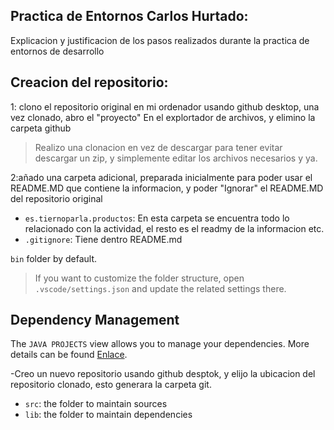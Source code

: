 ## Practica de Entornos Carlos Hurtado:
Explicacion y justificacion de los pasos realizados durante la practica de entornos de desarrollo

## Creacion del repositorio:

1: clono el repositorio original en mi ordenador usando github desktop, 
una vez clonado, abro el "proyecto" En el explortador de archivos, y elimino la carpeta github

>  Realizo una clonacion en vez de descargar para tener evitar descargar un zip, y simplemente editar los archivos necesarios y ya.

2:añado una carpeta adicional, preparada inicialmente para poder usar el README.MD que contiene la informacion, y poder "Ignorar" el README.MD del repositorio original 

- `es.tiernoparla.productos`:  En esta carpeta se encuentra todo lo relacionado con la actividad, el resto es el readmy de la informacion etc.
- `.gitignore`: Tiene dentro README.md

 `bin` folder by default.

> If you want to customize the folder structure, open `.vscode/settings.json` and update the related settings there.

## Dependency Management

The `JAVA PROJECTS` view allows you to manage your dependencies. More details can be found [Enlace](https://github.com/CarlosHC12/PracticaEntornosGit).





-Creo un nuevo repositorio usando github desptok, y elijo la ubicacion del repositorio clonado, 
esto generara la carpeta git. 
 
- `src`: the folder to maintain sources
- `lib`: the folder to maintain dependencies